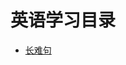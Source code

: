 
# 英语学习目录

- [长难句](https://www.bilibili.com/video/BV1NK411D7pr/?share_source=copy_web&vd_source=27a69b59190d84d0f4c5b1cb9111e358)

